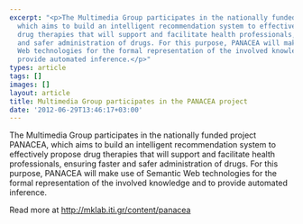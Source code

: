 ```yaml
---
excerpt: "<p>The Multimedia Group participates in the nationally funded project PANACEA,
  which aims to build an intelligent recommendation system to effectively propose
  drug therapies that will support and facilitate health professionals, ensuring faster
  and safer administration of drugs. For this purpose, PANACEA will make use of Semantic
  Web technologies for the formal representation of the involved knowledge and to
  provide automated inference.</p>"
types: article
tags: []
images: []
layout: article
title: Multimedia Group participates in the PANACEA project
date: '2012-06-29T13:46:17+03:00'
---
```

<p>The Multimedia Group participates in the nationally funded project PANACEA, which aims to build an intelligent recommendation system to effectively propose drug therapies that will support and facilitate health professionals, ensuring faster and safer administration of drugs. For this purpose, PANACEA will make use of Semantic Web technologies for the formal representation of the involved knowledge and to provide automated inference.</p><!--break--><p>Read more at <a href="http://mklab.iti.gr/content/panacea">http://mklab.iti.gr/content/panacea</a></p>
